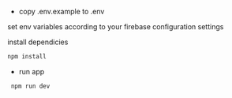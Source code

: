 - copy .env.example to .env

set env variables according to your firebase configuration settings

install dependicies

```bash
npm install
```

- run app 

```bash
 npm run dev

```
